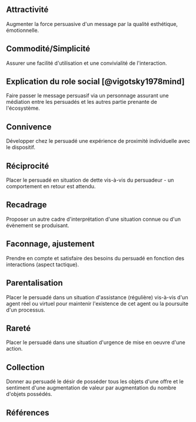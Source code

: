 ## Attractivité

Augmenter la force persuasive d'un message par la qualité esthétique, émotionnelle.

## Commodité/Simplicité

Assurer une facilité d'utilisation et une convivialité de l'interaction.

## Explication du role social [@vigotsky1978mind]

Faire passer le message persuasif via un personnage assurant une médiation entre les persuadés et les autres partie prenante de l'écosystème.

## Connivence

Développer chez le persuadé une expérience de proximité individuelle avec le dispositif.

## Réciprocité

Placer le persuadé en situation de dette vis-à-vis du persuadeur - un comportement en retour est attendu.

## Recadrage

Proposer un autre cadre d'interprétation d'une situation connue ou d'un évènement se produisant.

## Faconnage, ajustement

Prendre en compte et satisfaire des besoins du persuadé en fonction des interactions (aspect tactique).

## Parentalisation

Placer le persuadé dans un situation d'assistance (régulière) vis-à-vis d'un agent réel ou virtuel pour maintenir l'existence de cet agent ou la poursuite d'un processus.

## Rareté

Placer le persuadé dans une situation d'urgence de mise en oeuvre d'une action.

## Collection

Donner au persuadé le désir de posséder tous les objets d'une offre et le sentiment d'une augmentation de valeur par augmentation du nombre d'objets possédés.

## Références

